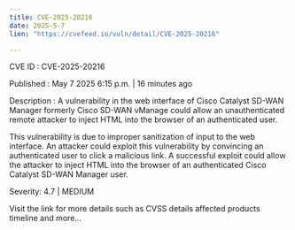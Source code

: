 ```yaml
---
title: CVE-2025-20216
date: 2025-5-7
lien: "https://cvefeed.io/vuln/detail/CVE-2025-20216"

---
```


CVE ID : CVE-2025-20216

Published :  May 7
2025
6:15 p.m. | 16 minutes ago

Description : A vulnerability in the web interface of Cisco Catalyst SD-WAN Manager
formerly Cisco SD-WAN vManage
could allow an unauthenticated
remote attacker to inject HTML into the browser of an authenticated user.

This vulnerability is due to improper sanitization of input to the web interface. An attacker could exploit this vulnerability by convincing an authenticated user to click a malicious link. A successful exploit could allow the attacker to inject HTML into the browser of an authenticated Cisco Catalyst SD-WAN Manager user.

Severity: 4.7 | MEDIUM

Visit the link for more details
such as CVSS details
affected products
timeline
and more...
